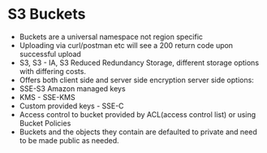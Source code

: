 # S3 Buckets

- Buckets are a universal namespace not region specific
- Uploading via curl/postman etc will see a 200 return code upon successful upload
- S3, S3 - IA, S3 Reduced Redundancy Storage, different storage options with differing costs.
- Offers both client side and server side encryption
server side options:
 - SSE-S3 Amazon managed keys
 - KMS - SSE-KMS
 - Custom provided keys - SSE-C
 - Access control to bucket provided by ACL(access control list) or using Bucket Policies
 - Buckets and the objects they contain are defaulted to private and need to be made public as needed.